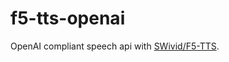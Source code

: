 # f5-tts-openai

OpenAI compliant speech api with [SWivid/F5-TTS](https://github.com/SWivid/F5-TTS).
